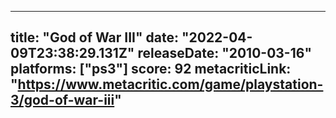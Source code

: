 
---
title: "God of War III"
date: "2022-04-09T23:38:29.131Z"
releaseDate: "2010-03-16"
platforms: ["ps3"]
score: 92
metacriticLink: "https://www.metacritic.com/game/playstation-3/god-of-war-iii"
---
